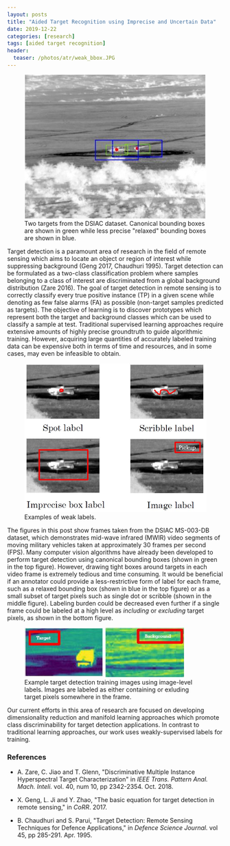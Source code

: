 ```yaml
---
layout: posts
title: "Aided Target Recognition using Imprecise and Uncertain Data"
date: 2019-12-22
categories: [research]
tags: [aided target recognition]
header:
  teaser: /photos/atr/weak_bbox.JPG
---
```


<figure>
    <a href="/photos/atr/weak_bbox.JPG"><img src="/photos/atr/weak_bbox.JPG"></a>
    <figcaption>Two targets from the DSIAC dataset.  Canonical bounding boxes are shown in green while less precise "relaxed" bounding boxes are shown in blue.</figcaption>
</figure>

Target detection is a paramount area of research in the field of remote sensing which aims to locate an object or region of interest while suppressing background (Geng 2017, Chaudhuri 1995).  Target detection can be formulated as a two-class classification problem where samples belonging to a class of interest are discriminated from a global background distribution (Zare 2016).  The goal of target detection in remote sensing is to correctly classify every true positive instance (TP) in a given scene while denoting as few false alarms (FA) as possible (non-target samples predicted as targets).  The objective of learning is to discover prototypes which represent both the target and background classes which can be used to classify a sample at test.  Traditional supervised learning approaches require extensive amounts of highly precise groundtruth to guide algorithmic training.  However, acquiring large quantities  of accurately labeled training data can be expensive both in terms of time and resources, and in some cases, may even be infeasible to obtain.  

<figure>
    <a href="/photos/atr/weak_labels.JPG"><img src="/photos/atr/weak_labels.JPG"></a>
    <figcaption>Examples of weak labels.</figcaption>
</figure>

The figures in this post show frames taken from the DSIAC MS-003-DB dataset, which demonstrates mid-wave infrared (MWIR) video segments of moving military vehicles taken at approximately 30 frames per second (FPS).  Many computer vision algorithms have already been developed to perform target detection using canonical bounding boxes (shown in green in the top figure).  However, drawing tight boxes around targets in each video frame is extremely tedious and time consuming.  It would be beneficial if an annotator could provide a less-restrictive form of label for each frame, such as a relaxed bounding box (shown in blue in the top figure) or as a small subset of target pixels such as single dot or scribble (shown in the middle figure).  Labeling burden could be decreased even further if a single frame could be labeled at a high level as *including* or *excluding* target pixels, as shown in the bottom figure. 

<figure class="half">
    <a href="/photos/atr/target_img.JPG"><img src="/photos/atr/target_img.JPG"></a>
    <a href="/photos/atr/bg_img.JPG"><img src="/photos/atr/bg_img.JPG"></a>
    <figcaption>Example target detection training images using image-level labels. Images are labeled as either containing or exluding target pixels somewhere in the frame.</figcaption>
</figure>

Our current efforts in this area of research are focused on developing dimensionality reduction and manifold learning approaches which promote class discriminability for target detection applications.  In contrast to traditional learning approaches, our work uses weakly-supervised labels for training.


### References

* A. Zare, C. Jiao and T. Glenn, "Discriminative Multiple Instance Hyperspectral Target Characterization" in *IEEE Trans. Pattern Anal. Mach. Inteli.* vol. 40, num 10, pp 2342-2354. Oct. 2018. 

* X. Geng, L. Ji and Y. Zhao, "The basic equation for target detection in remote sensing," in *CoRR*. 2017.

* B. Chaudhuri and S. Parui, "Target Detection: Remote Sensing Techniques for Defence Applications," in *Defence Science Journal.* vol 45, pp 285-291. Apr. 1995.